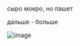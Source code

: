 сыро мокро, но пашет

дальше - больше 

![image](https://github.com/user-attachments/assets/f2c4f1d0-e64b-4497-aee6-de702ad3d9a6)

